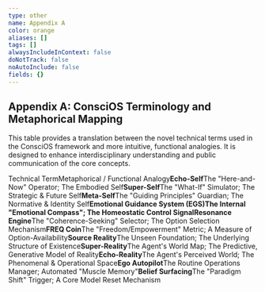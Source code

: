```yaml
---
type: other
name: Appendix A
color: orange
aliases: []
tags: []
alwaysIncludeInContext: false
doNotTrack: false
noAutoInclude: false
fields: {}
---
```

## Appendix A: ConsciOS Terminology and Metaphorical Mapping



This table provides a translation between the novel technical terms used in the ConsciOS framework and more intuitive, functional analogies. It is designed to enhance interdisciplinary understanding and public communication of the core concepts.

Technical TermMetaphorical / Functional Analogy**Echo-Self**The "Here-and-Now" Operator; The Embodied Self**Super-Self**The "What-If" Simulator; The Strategic & Future Self**Meta-Self**The "Guiding Principles" Guardian; The Normative & Identity Self**Emotional Guidance System (EGS)**The Internal "Emotional Compass"; The Homeostatic Control Signal**Resonance Engine**The "Coherence-Seeking" Selector; The Option Selection Mechanism**FREQ Coin**The "Freedom/Empowerment" Metric; A Measure of Option-Availability**Source Reality**The Unseen Foundation; The Underlying Structure of Existence**Super-Reality**The Agent's World Map; The Predictive, Generative Model of Reality**Echo-Reality**The Agent's Perceived World; The Phenomenal & Operational Space**Ego Autopilot**The Routine Operations Manager; Automated "Muscle Memory"**Belief Surfacing**The "Paradigm Shift" Trigger; A Core Model Reset Mechanism